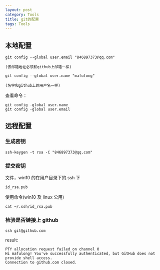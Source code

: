 ```yaml
---
layout: post
category: Tools
title: git的配置
tags: Tools
---
```


## 本地配置

```
git config --global user.email "846897373@qq.com"

(该邮箱地址必须和github上邮箱一样)

git config --global user.name "mafulong"

(名字和github上的用户名一样)
```

查看命令：

```
git config -global user.name
git config -global user.email
```

## 远程配置

### 生成密钥

```
ssh-keygen -t rsa -C "846897373@qq.com"
```

### 提交密钥

文件，win10 的在用户目录下的.ssh 下

```
id_rsa.pub
```

使用命令(win10 及 linux 公用)

```
cat ~/.ssh/id_rsa.pub
```

### 检验是否链接上 github

```
ssh git@github.com
```

result:

```
PTY allocation request failed on channel 0
Hi mafulong! You've successfully authenticated, but GitHub does not provide shell access.
Connection to github.com closed.
```
